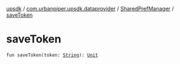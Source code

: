 [upsdk](../../index.md) / [com.urbanpiper.upsdk.dataprovider](../index.md) / [SharedPrefManager](index.md) / [saveToken](./save-token.md)

# saveToken

`fun saveToken(token: `[`String`](https://kotlinlang.org/api/latest/jvm/stdlib/kotlin/-string/index.html)`): `[`Unit`](https://kotlinlang.org/api/latest/jvm/stdlib/kotlin/-unit/index.html)